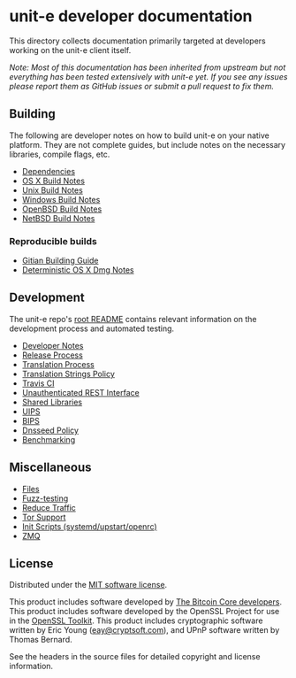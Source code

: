 # unit-e developer documentation

This directory collects documentation primarily targeted at developers working
on the unit-e client itself.

*Note: Most of this documentation has been inherited from upstream but not
everything has been tested extensively with unit-e yet. If you see any issues
please report them as GitHub issues or submit a pull request to fix them.*

## Building

The following are developer notes on how to build unit-e on your native
platform. They are not complete guides, but include notes on the necessary
libraries, compile flags, etc.

- [Dependencies](dependencies.md)
- [OS X Build Notes](build-osx.md)
- [Unix Build Notes](build-unix.md)
- [Windows Build Notes](build-windows.md)
- [OpenBSD Build Notes](build-openbsd.md)
- [NetBSD Build Notes](build-netbsd.md)

### Reproducible builds

- [Gitian Building Guide](gitian-building.md)
- [Deterministic OS X Dmg Notes](README_osx.md)

## Development

The unit-e repo's [root README](/README.md) contains relevant information on the
development process and automated testing.

- [Developer Notes](developer-notes.md)
- [Release Process](release-process.md)
- [Translation Process](translation_process.md)
- [Translation Strings Policy](translation_strings_policy.md)
- [Travis CI](travis-ci.md)
- [Unauthenticated REST Interface](REST-interface.md)
- [Shared Libraries](shared-libraries.md)
- [UIPS](uips.md)
- [BIPS](bips.md)
- [Dnsseed Policy](dnsseed-policy.md)
- [Benchmarking](benchmarking.md)

## Miscellaneous

- [Files](files.md)
- [Fuzz-testing](fuzzing.md)
- [Reduce Traffic](reduce-traffic.md)
- [Tor Support](tor.md)
- [Init Scripts (systemd/upstart/openrc)](init.md)
- [ZMQ](zmq.md)

## License

Distributed under the [MIT software license](/COPYING).

This product includes software developed by [The Bitcoin Core
developers](https://github.com/bitcoin/bitcoin). This product includes software
developed by the OpenSSL Project for use in the [OpenSSL
Toolkit](https://www.openssl.org/). This product includes cryptographic software
written by Eric Young ([eay@cryptsoft.com](mailto:eay@cryptsoft.com)), and UPnP
software written by Thomas Bernard.

See the headers in the source files for detailed copyright and license
information.
